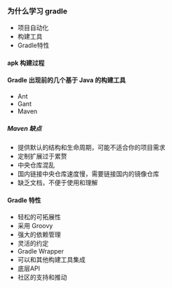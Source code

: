 ### 为什么学习 gradle

- 项目自动化
- 构建工具
- Gradle特性

#### apk 构建过程

#### Gradle 出现前的几个基于 Java 的构建工具

- Ant
- Gant
- Maven

##### Maven 缺点

- 提供默认的结构和生命周期，可能不适合你的项目需求
- 定制扩展过于累赘
- 中央仓库混乱
- 国内链接中央仓库速度慢，需要链接国内的镜像仓库
- 缺乏文档，不便于使用和理解


#### Gradle 特性

- 轻松的可拓展性
- 采用 Groovy
- 强大的依赖管理
- 灵活的约定
- Gradle Wrapper
- 可以和其他构建工具集成
- 底层API
- 社区的支持和推动

